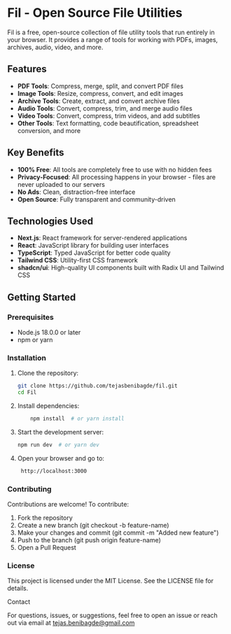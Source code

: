 # Fil - Open Source File Utilities

Fil is a free, open-source collection of file utility tools that run entirely in your browser. It provides a range of tools for working with PDFs, images, archives, audio, video, and more.

## Features

- **PDF Tools**: Compress, merge, split, and convert PDF files
- **Image Tools**: Resize, compress, convert, and edit images
- **Archive Tools**: Create, extract, and convert archive files
- **Audio Tools**: Convert, compress, trim, and merge audio files
- **Video Tools**: Convert, compress, trim videos, and add subtitles
- **Other Tools**: Text formatting, code beautification, spreadsheet conversion, and more

## Key Benefits

- **100% Free**: All tools are completely free to use with no hidden fees
- **Privacy-Focused**: All processing happens in your browser - files are never uploaded to our servers
- **No Ads**: Clean, distraction-free interface
- **Open Source**: Fully transparent and community-driven

## Technologies Used

- **Next.js**: React framework for server-rendered applications
- **React**: JavaScript library for building user interfaces
- **TypeScript**: Typed JavaScript for better code quality
- **Tailwind CSS**: Utility-first CSS framework
- **shadcn/ui**: High-quality UI components built with Radix UI and Tailwind CSS

## Getting Started

### Prerequisites

- Node.js 18.0.0 or later
- npm or yarn

### Installation

1. Clone the repository:
   ```bash
   git clone https://github.com/tejasbenibagde/fil.git
   cd Fil
   ```
2. Install dependencies:

   ```bash
       npm install  # or yarn install
   ```

3. Start the development server:

   ```bash
   npm run dev  # or yarn dev
   ```

4. Open your browser and go to:

   ```bash
    http://localhost:3000
   ```

### Contributing

Contributions are welcome! To contribute:

1. Fork the repository
2. Create a new branch (git checkout -b feature-name)
3. Make your changes and commit (git commit -m "Added new feature")
4. Push to the branch (git push origin feature-name)
5. Open a Pull Request

### License

This project is licensed under the MIT License. See the LICENSE file for details.

Contact

For questions, issues, or suggestions, feel free to open an issue or reach out via email at tejas.benibagde@gmail.com

